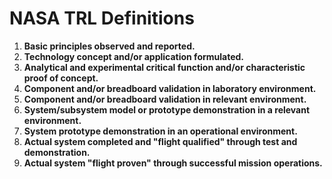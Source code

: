 # NASA TRL Definitions

1. **Basic principles observed and reported.**
2. **Technology concept and/or application formulated.**
3. **Analytical and experimental critical function and/or characteristic proof of concept.**
4. **Component and/or breadboard validation in laboratory environment.**
5. **Component and/or breadboard validation in relevant environment.**
6. **System/subsystem model or prototype demonstration in a relevant environment.**
7. **System prototype demonstration in an operational environment.**
8. **Actual system completed and \"flight qualified\" through test and demonstration.**
9. **Actual system \"flight proven\" through successful mission operations.**
